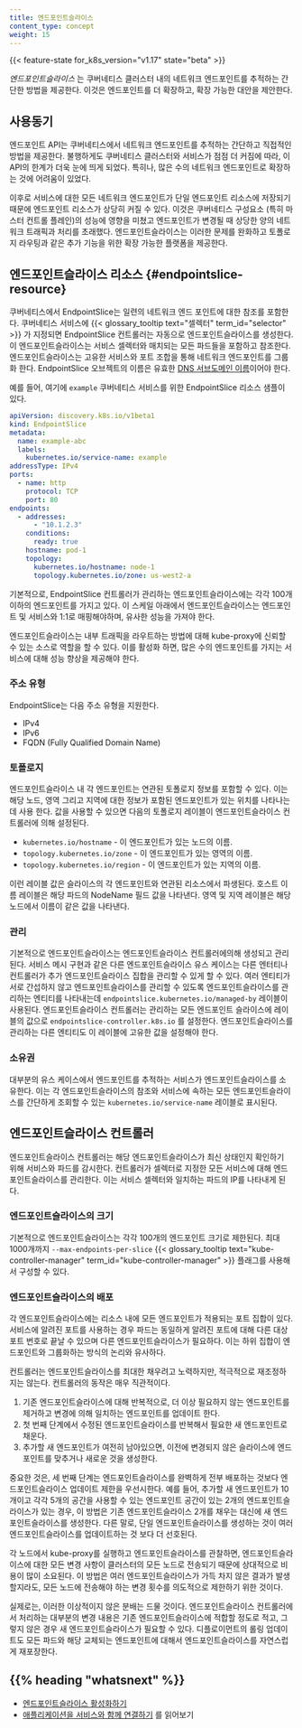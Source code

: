 ```yaml
---
title: 엔드포인트슬라이스
content_type: concept
weight: 15
---
```



<!-- overview -->

{{< feature-state for_k8s_version="v1.17" state="beta" >}}

_엔드포인트슬라이스_ 는 쿠버네티스 클러스터 내의 네트워크 엔드포인트를
추적하는 간단한 방법을 제공한다. 이것은 엔드포인트를 더 확장하고, 확장 가능한
대안을 제안한다.



<!-- body -->

## 사용동기

엔드포인트 API는 쿠버네티스에서 네트워크 엔드포인트를 추적하는
간단하고 직접적인 방법을 제공한다. 불행하게도 쿠버네티스 클러스터와
서비스가 점점 더 커짐에 따라, 이 API의 한계가 더욱 눈에 띄게 되었다.
특히나, 많은 수의 네트워크 엔드포인트로 확장하는 것에
어려움이 있었다.

이후로 서비스에 대한 모든 네트워크 엔드포인트가 단일 엔드포인트
리소스에 저장되기 때문에 엔드포인트 리소스가 상당히 커질 수 있다. 이것은 쿠버네티스
구성요소 (특히 마스터 컨트롤 플레인)의 성능에 영향을 미쳤고
엔드포인트가 변경될 때 상당한 양의 네트워크 트래픽과 처리를 초래했다.
엔드포인트슬라이스는 이러한 문제를 완화하고 토폴로지 라우팅과
같은 추가 기능을 위한 확장 가능한 플랫폼을 제공한다.

## 엔드포인트슬라이스 리소스 {#endpointslice-resource}

쿠버네티스에서 EndpointSlice는 일련의 네트워크 엔드 포인트에 대한
참조를 포함한다. 쿠버네티스 서비스에 {{< glossary_tooltip text="셀렉터"
term_id="selector" >}} 가 지정되면 EndpointSlice
컨트롤러는 자동으로 엔드포인트슬라이스를 생성한다. 이 엔드포인트슬라이스는
서비스 셀렉터와 매치되는 모든 파드들을 포함하고 참조한다. 엔드포인트슬라이스는
고유한 서비스와 포트 조합을 통해 네트워크 엔드포인트를 그룹화 한다.
EndpointSlice 오브젝트의 이름은 유효한
[DNS 서브도메인 이름](/ko/docs/concepts/overview/working-with-objects/names/#dns-서브도메인-이름들)이어야 한다.

예를 들어, 여기에 `example` 쿠버네티스 서비스를 위한 EndpointSlice
리소스 샘플이 있다.

```yaml
apiVersion: discovery.k8s.io/v1beta1
kind: EndpointSlice
metadata:
  name: example-abc
  labels:
    kubernetes.io/service-name: example
addressType: IPv4
ports:
  - name: http
    protocol: TCP
    port: 80
endpoints:
  - addresses:
      - "10.1.2.3"
    conditions:
      ready: true
    hostname: pod-1
    topology:
      kubernetes.io/hostname: node-1
      topology.kubernetes.io/zone: us-west2-a
```

기본적으로, EndpointSlice 컨트롤러가 관리하는 엔드포인트슬라이스에는
각각 100개 이하의 엔드포인트를 가지고 있다. 이 스케일 아래에서 엔드포인트슬라이스는
엔드포인트 및 서비스와 1:1로 매핑해야하며, 유사한 성능을 가져야 한다.

엔드포인트슬라이스는 내부 트래픽을 라우트하는 방법에 대해 kube-proxy에
신뢰할 수 있는 소스로 역할을 할 수 있다. 이를 활성화 하면, 많은 수의 엔드포인트를 가지는
서비스에 대해 성능 향상을 제공해야 한다.

### 주소 유형

EndpointSlice는 다음 주소 유형을 지원한다.

* IPv4
* IPv6
* FQDN (Fully Qualified Domain Name)

### 토폴로지

엔드포인트슬라이스 내 각 엔드포인트는 연관된 토폴로지 정보를 포함할 수 있다.
이는 해당 노드, 영역 그리고 지역에 대한 정보가 포함된
엔드포인트가 있는 위치를 나타나는데 사용 한다. 값을 사용할 수 있으면
다음의 토폴로지 레이블이 엔드포인트슬라이스 컨트롤러에 의해 설정된다.

* `kubernetes.io/hostname` - 이 엔드포인트가 있는 노드의 이름.
* `topology.kubernetes.io/zone` - 이 엔드포인트가 있는 영역의 이름.
* `topology.kubernetes.io/region` - 이 엔드포인트가 있는 지역의 이름.

이런 레이블 값은 슬라이스의 각 엔드포인트와 연관된 리소스에서
파생된다. 호스트 이름 레이블은 해당 파드의
NodeName 필드 값을 나타낸다. 영역 및 지역 레이블은 해당
노드에서 이름이 같은 값을 나타낸다.

### 관리

기본적으로 엔드포인트슬라이스는 엔드포인트슬라이스 컨트롤러에의해
생성되고 관리된다. 서비스 메시 구현과 같은 다른 엔드포인트슬라이스
유스 케이스는 다른 엔터티나 컨트롤러가 추가 엔드포인트슬라이스
집합을 관리할 수 있게 할 수 있다. 여러 엔티티가 서로 간섭하지 않고
엔드포인트슬라이스를 관리할 수 있도록 엔드포인트슬라이스를 관리하는
엔티티를 나타내는데 `endpointslice.kubernetes.io/managed-by` 레이블이 사용된다.
엔드포인트슬라이스 컨트롤러는 관리하는 모든 엔드포인트
슬라이스에 레이블의 값으로 `endpointslice-controller.k8s.io` 를 설정한다.
엔드포인트슬라이스를 관리하는 다른 엔티티도 이 레이블에
고유한 값을 설정해야 한다.

### 소유권

대부분의 유스 케이스에서 엔드포인트를 추적하는 서비스가 엔드포인트슬라이스를
소유한다. 이는 각 엔드포인트슬라이스의 참조와 서비스에 속하는 모든
엔드포인트슬라이스를 간단하게 조회할 수 있는 `kubernetes.io/service-name`
레이블로 표시된다.

## 엔드포인트슬라이스 컨트롤러

엔드포인트슬라이스 컨트롤러는 해당 엔드포인트슬라이스가 최신 상태인지
확인하기 위해 서비스와 파드를 감시한다. 컨트롤러가 셀렉터로 지정한 모든
서비스에 대해 엔드포인트슬라이스를 관리한다. 이는 서비스 셀렉터와
일치하는 파드의 IP를 나타내게 된다.

### 엔드포인트슬라이스의 크기

기본적으로 엔드포인트슬라이스는 각각 100개의 엔드포인트 크기로 제한된다.
최대 1000개까지 `--max-endpoints-per-slice` {{< glossary_tooltip
text="kube-controller-manager" term_id="kube-controller-manager" >}} 플래그를
사용해서 구성할 수 있다.

### 엔드포인트슬라이스의 배포

각 엔드포인트슬라이스에는 리소스 내에 모든 엔드포인트가 적용되는
포트 집합이 있다. 서비스에 알려진 포트를 사용하는 경우 파드는
동일하게 알려진 포트에 대해 다른 대상 포트 번호로 끝날 수 있으며 다른
엔드포인트슬라이스가 필요하다. 이는 하위 집합이 엔드포인트와 그룹화하는
방식의 논리와 유사하다.

컨트롤러는 엔드포인트슬라이스를 최대한 채우려고 노력하지만,
적극적으로 재조정하지는 않는다. 컨트롤러의 동작은 매우 직관적이다.

1. 기존 엔드포인트슬라이스에 대해 반복적으로, 더 이상 필요하지 않는 엔드포인트를
   제거하고 변경에 의해 일치하는 엔드포인트를 업데이트 한다.
2. 첫 번째 단계에서 수정된 엔드포인트슬라이스를 반복해서
   필요한 새 엔드포인트로 채운다.
3. 추가할 새 엔드포인트가 여전히 남아있으면, 이전에 변경되지 않은
   슬라이스에 엔드포인트를 맞추거나 새로운 것을 생성한다.

중요한 것은, 세 번째 단계는 엔드포인트슬라이스를 완벽하게 전부 배포하는 것보다
엔드포인트슬라이스 업데이트 제한을 우선시한다. 예를 들어, 추가할 새 엔드포인트가
10개이고 각각 5개의 공간을 사용할 수 있는 엔드포인트 공간이 있는 2개의
엔드포인트슬라이스가 있는 경우, 이 방법은 기존 엔드포인트슬라이스
2개를 채우는 대신에 새 엔드포인트슬라이스를 생성한다. 다른 말로, 단일
엔드포인트슬라이스를 생성하는 것이 여러 엔드포인트슬라이스를 업데이트하는 것 보다 더 선호된다.

각 노드에서 kube-proxy를 실행하고 엔드포인트슬라이스를 관찰하면,
엔드포인트슬라이스에 대한 모든 변경 사항이 클러스터의 모든 노드로 전송되기
때문에 상대적으로 비용이 많이 소요된다. 이 방법은 여러 엔드포인트슬라이스가
가득 차지 않은 결과가 발생할지라도, 모든 노드에 전송해야 하는
변경 횟수를 의도적으로 제한하기 위한 것이다.

실제로는, 이러한 이상적이지 않은 분배는 드물 것이다. 엔드포인트슬라이스
컨트롤러에서 처리하는 대부분의 변경 내용은 기존 엔드포인트슬라이스에
적합할 정도로 적고, 그렇지 않은 경우 새 엔드포인트슬라이스가
필요할 수 있다. 디플로이먼트의 롤링 업데이트도 모든 파드와 해당
교체되는 엔드포인트에 대해서 엔드포인트슬라이스를
자연스럽게 재포장한다.



## {{% heading "whatsnext" %}}


* [엔드포인트슬라이스 활성화하기](/docs/tasks/administer-cluster/enabling-endpointslices)
* [애플리케이션을 서비스와 함께 연결하기](/ko/docs/concepts/services-networking/connect-applications-service/) 를 읽어보기


